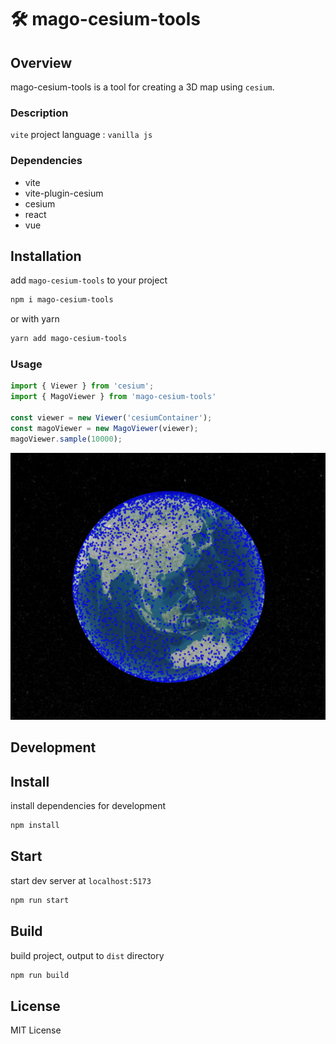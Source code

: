 # 🛠️ mago-cesium-tools

## Overview
mago-cesium-tools is a tool for creating a 3D map using `cesium`.

### Description
`vite` project
language : `vanilla js`

### Dependencies
- vite
- vite-plugin-cesium
- cesium
- react
- vue

## Installation
add `mago-cesium-tools` to your project
```bash
npm i mago-cesium-tools
```
or with yarn
```bash
yarn add mago-cesium-tools
```


### Usage
```javascript
import { Viewer } from 'cesium';
import { MagoViewer } from 'mago-cesium-tools'

const viewer = new Viewer('cesiumContainer');
const magoViewer = new MagoViewer(viewer);
magoViewer.sample(10000);
```

![img.png](img.png)

## Development

## Install
install dependencies for development
```bash
npm install
```

## Start
start dev server at `localhost:5173`
```bash
npm run start
```

## Build
build project, output to `dist` directory
```bash
npm run build
```

## License
MIT License
